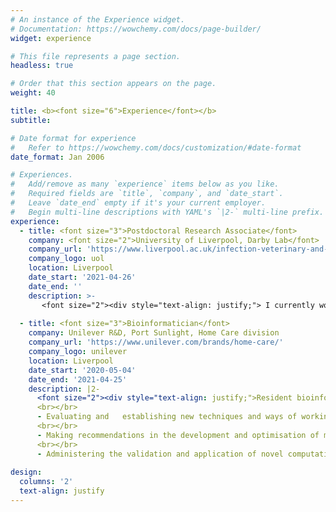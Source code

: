 ```yaml
---
# An instance of the Experience widget.
# Documentation: https://wowchemy.com/docs/page-builder/
widget: experience

# This file represents a page section.
headless: true

# Order that this section appears on the page.
weight: 40

title: <b><font size="6">Experience</font></b>
subtitle:

# Date format for experience
#   Refer to https://wowchemy.com/docs/customization/#date-format
date_format: Jan 2006

# Experiences.
#   Add/remove as many `experience` items below as you like.
#   Required fields are `title`, `company`, and `date_start`.
#   Leave `date_end` empty if it's your current employer.
#   Begin multi-line descriptions with YAML's `|2-` multi-line prefix.
experience:
  - title: <font size="3">Postdoctoral Research Associate</font>
    company: <font size="2">University of Liverpool, Darby Lab</font>
    company_url: 'https://www.liverpool.ac.uk/infection-veterinary-and-ecological-sciences/staff/alistair-darby/'
    company_logo: uol
    location: Liverpool
    date_start: '2021-04-26'
    date_end: ''
    description: >-
       <font size="2"><div style="text-align: justify;"> I currently work in the HPRU-GI, and lab of Prof. Alistair Darby, performing bioinformatic research, primarily on the genomics of gastrointestinal infections. All current work is described in more detail under "Projects". </div></font>
        
  - title: <font size="3">Bioinformatician</font>
    company: Unilever R&D, Port Sunlight, Home Care division
    company_url: 'https://www.unilever.com/brands/home-care/'
    company_logo: unilever
    location: Liverpool
    date_start: '2020-05-04'
    date_end: '2021-04-25'
    description: |2-
      <font size="2"><div style="text-align: justify;">Resident bioinformatician for the Unilever Home Care division, responsible for:  
      <br></br>
      - Evaluating and   establishing new techniques and ways of working and to develop the OMICS skill base, aligned to business needs.   
      <br></br>
      - Making recommendations in the development and optimisation of molecular techniques, pipelines, visualisation tools and database selection/curation.   
      <br></br>
      - Administering the validation and application of novel computational methods, statistical methods and bioinformatic analysis pipelines.</div></font>
      
design:
  columns: '2'
  text-align: justify
---
```

